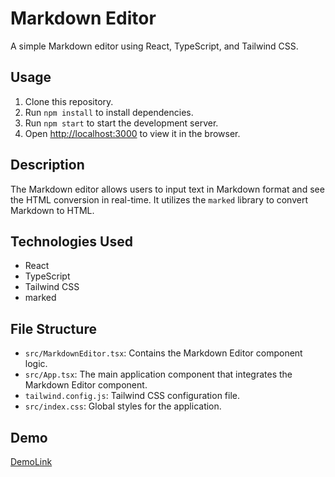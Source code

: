 # Markdown Editor

A simple Markdown editor using React, TypeScript, and Tailwind CSS.

## Usage

1. Clone this repository.
2. Run `npm install` to install dependencies.
3. Run `npm start` to start the development server.
4. Open [http://localhost:3000](http://localhost:3000) to view it in the browser.

## Description

The Markdown editor allows users to input text in Markdown format and see the HTML conversion in real-time. It utilizes the `marked` library to convert Markdown to HTML.

## Technologies Used

* React
* TypeScript
* Tailwind CSS
* marked

## File Structure

* `src/MarkdownEditor.tsx`: Contains the Markdown Editor component logic.
* `src/App.tsx`: The main application component that integrates the Markdown Editor component.
* `tailwind.config.js`: Tailwind CSS configuration file.
* `src/index.css`: Global styles for the application.

## Demo

[DemoLink](https://your-github-username.github.io/markdown-editor/)
